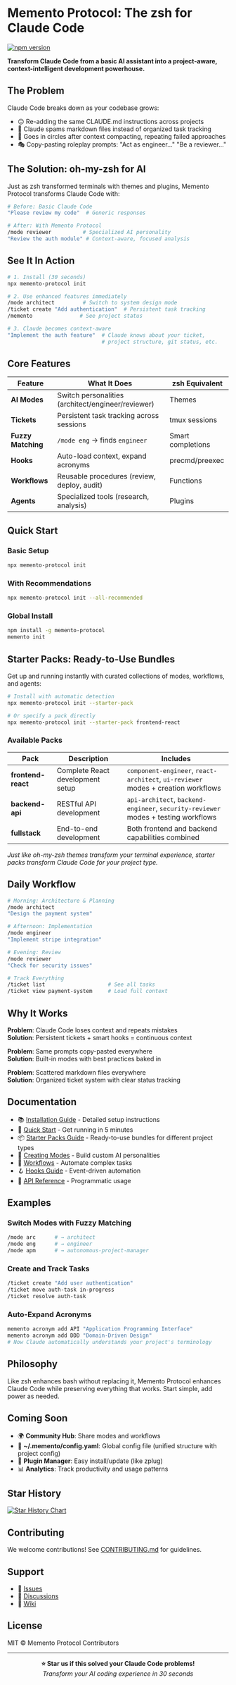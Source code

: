 # Memento Protocol: The zsh for Claude Code

[![npm version](https://badge.fury.io/js/memento-protocol.svg)](https://badge.fury.io/js/memento-protocol)

**Transform Claude Code from a basic AI assistant into a project-aware, context-intelligent development powerhouse.**

## The Problem

Claude Code breaks down as your codebase grows:
- 😔 Re-adding the same CLAUDE.md instructions across projects
- 📝 Claude spams markdown files instead of organized task tracking
- 🔄 Goes in circles after context compacting, repeating failed approaches
- 🎭 Copy-pasting roleplay prompts: "Act as engineer..." "Be a reviewer..."

## The Solution: oh-my-zsh for AI

Just as zsh transformed terminals with themes and plugins, Memento Protocol transforms Claude Code with:

```bash
# Before: Basic Claude Code
"Please review my code"  # Generic responses

# After: With Memento Protocol
/mode reviewer          # Specialized AI personality
"Review the auth module" # Context-aware, focused analysis
```

## See It In Action

```bash
# 1. Install (30 seconds)
npx memento-protocol init

# 2. Use enhanced features immediately
/mode architect         # Switch to system design mode
/ticket create "Add authentication"  # Persistent task tracking
/memento               # See project status

# 3. Claude becomes context-aware
"Implement the auth feature"  # Claude knows about your ticket, 
                              # project structure, git status, etc.
```

## Core Features

| **Feature** | **What It Does** | **zsh Equivalent** |
|------------|------------------|-------------------|
| **AI Modes** | Switch personalities (architect/engineer/reviewer) | Themes |
| **Tickets** | Persistent task tracking across sessions | tmux sessions |
| **Fuzzy Matching** | `/mode eng` → finds `engineer` | Smart completions |
| **Hooks** | Auto-load context, expand acronyms | precmd/preexec |
| **Workflows** | Reusable procedures (review, deploy, audit) | Functions |
| **Agents** | Specialized tools (research, analysis) | Plugins |

## Quick Start

### Basic Setup
```bash
npx memento-protocol init
```

### With Recommendations
```bash
npx memento-protocol init --all-recommended
```

### Global Install
```bash
npm install -g memento-protocol
memento init
```

## Starter Packs: Ready-to-Use Bundles

Get up and running instantly with curated collections of modes, workflows, and agents:

```bash
# Install with automatic detection
npx memento-protocol init --starter-pack

# Or specify a pack directly
npx memento-protocol init --starter-pack frontend-react
```

### Available Packs

| Pack | Description | Includes |
|------|-------------|----------|
| **frontend-react** | Complete React development setup | `component-engineer`, `react-architect`, `ui-reviewer` modes + creation workflows |
| **backend-api** | RESTful API development | `api-architect`, `backend-engineer`, `security-reviewer` modes + testing workflows |
| **fullstack** | End-to-end development | Both frontend and backend capabilities combined |

*Just like oh-my-zsh themes transform your terminal experience, starter packs transform Claude Code for your project type.*

## Daily Workflow

```bash
# Morning: Architecture & Planning
/mode architect
"Design the payment system"

# Afternoon: Implementation  
/mode engineer
"Implement stripe integration"

# Evening: Review
/mode reviewer
"Check for security issues"

# Track Everything
/ticket list                    # See all tasks
/ticket view payment-system     # Load full context
```

## Why It Works

**Problem**: Claude Code loses context and repeats mistakes  
**Solution**: Persistent tickets + smart hooks = continuous context

**Problem**: Same prompts copy-pasted everywhere  
**Solution**: Built-in modes with best practices baked in

**Problem**: Scattered markdown files everywhere  
**Solution**: Organized ticket system with clear status tracking

## Documentation

- 📚 [Installation Guide](docs/INSTALLATION.md) - Detailed setup instructions
- 🚀 [Quick Start](docs/QUICKSTART.md) - Get running in 5 minutes
- 📦 [Starter Packs Guide](docs/STARTER_PACKS.md) - Ready-to-use bundles for different project types
- 🎨 [Creating Modes](docs/MODES.md) - Build custom AI personalities
- 🔧 [Workflows](docs/WORKFLOWS.md) - Automate complex tasks
- 🪝 [Hooks Guide](docs/HOOKS_GUIDE.md) - Event-driven automation
- 📖 [API Reference](docs/API.md) - Programmatic usage

## Examples

### Switch Modes with Fuzzy Matching
```bash
/mode arc      # → architect
/mode eng      # → engineer  
/mode apm      # → autonomous-project-manager
```

### Create and Track Tasks
```bash
/ticket create "Add user authentication"
/ticket move auth-task in-progress
/ticket resolve auth-task
```

### Auto-Expand Acronyms
```bash
memento acronym add API "Application Programming Interface"
memento acronym add DDD "Domain-Driven Design"
# Now Claude automatically understands your project's terminology
```

## Philosophy

Like zsh enhances bash without replacing it, Memento Protocol enhances Claude Code while preserving everything that works. Start simple, add power as needed.

## Coming Soon

- 🌍 **Community Hub**: Share modes and workflows
- 📝 **~/.memento/config.yaml**: Global config file (unified structure with project config)
- 🔌 **Plugin Manager**: Easy install/update (like zplug)
- 📊 **Analytics**: Track productivity and usage patterns

## Star History

[![Star History Chart](https://api.star-history.com/svg?repos=git-on-my-level/memento-protocol&type=Timeline)](https://www.star-history.com/#git-on-my-level/memento-protocol&Timeline)

## Contributing

We welcome contributions! See [CONTRIBUTING.md](CONTRIBUTING.md) for guidelines.

## Support

- 🐛 [Issues](https://github.com/git-on-my-level/memento-protocol/issues)
- 💬 [Discussions](https://github.com/git-on-my-level/memento-protocol/discussions)
- 📖 [Wiki](https://github.com/git-on-my-level/memento-protocol/wiki)

## License

MIT © Memento Protocol Contributors

---

<div align="center">
<strong>⭐ Star us if this solved your Claude Code problems!</strong><br>
<em>Transform your AI coding experience in 30 seconds</em>
</div>